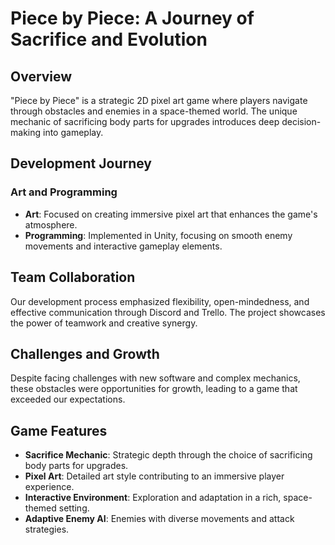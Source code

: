 # Piece by Piece: A Journey of Sacrifice and Evolution

## Overview
"Piece by Piece" is a strategic 2D pixel art game where players navigate through obstacles and enemies in a space-themed world. The unique mechanic of sacrificing body parts for upgrades introduces deep decision-making into gameplay.

## Development Journey

### Art and Programming
- **Art**: Focused on creating immersive pixel art that enhances the game's atmosphere.
- **Programming**: Implemented in Unity, focusing on smooth enemy movements and interactive gameplay elements.

## Team Collaboration
Our development process emphasized flexibility, open-mindedness, and effective communication through Discord and Trello. The project showcases the power of teamwork and creative synergy.

## Challenges and Growth
Despite facing challenges with new software and complex mechanics, these obstacles were opportunities for growth, leading to a game that exceeded our expectations.

## Game Features

- **Sacrifice Mechanic**: Strategic depth through the choice of sacrificing body parts for upgrades.
- **Pixel Art**: Detailed art style contributing to an immersive player experience.
- **Interactive Environment**: Exploration and adaptation in a rich, space-themed setting.
- **Adaptive Enemy AI**: Enemies with diverse movements and attack strategies.


